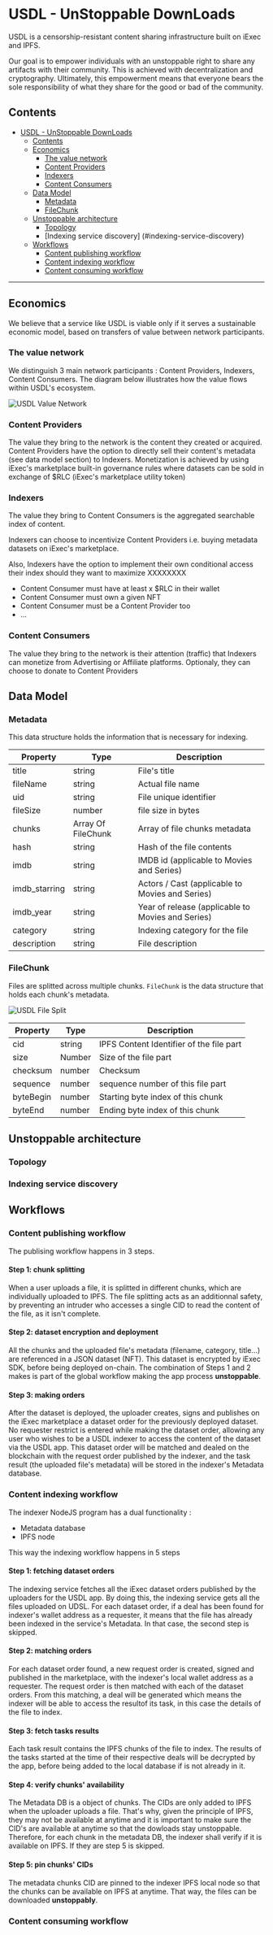 # USDL - UnStoppable DownLoads 

USDL is a censorship-resistant content sharing infrastructure built on iExec and IPFS. 

Our goal is to empower individuals with an unstoppable right to share any artifacts with their community. This is achieved with decentralization and cryptography. 
Ultimately, this empowerment means that everyone bears the sole responsibility of what they share for the good or bad of the community. 



## Contents
- [USDL - UnStoppable DownLoads](#usdl---unstoppable-downloads)
  - [Contents](#contents)
  - [Economics](#economics)
    - [The value network](#the-value-network)
    - [Content Providers](#content-providers)
    - [Indexers](#indexers)
    - [Content Consumers](#content-consumers)
  - [Data Model](#data-model)
    - [Metadata](#metadata)
    - [FileChunk](#filechunk)
  - [Unstoppable architecture](#unstoppable-architecture)
    - [Topology](#topology)
    - [Indexing service discovery] (#indexing-service-discovery)
  - [Workflows](#workflows)
    - [Content publishing workflow](#content-publishing-workflow)
    - [Content indexing workflow](#content-indexing-workflow)
    - [Content consuming workflow](#content-consuming-workflow)

---

## Economics
We believe that a service like USDL is viable only if it serves a sustainable economic model, based on transfers of value between  network participants.

### The value network
We distinguish 3 main network participants : Content Providers, Indexers, Content Consumers. The diagram below illustrates how the value flows within USDL's ecosystem.

![USDL Value Network](./media/usdl_value_network.png)

### Content Providers
The value they bring to the network is the content they created or acquired. 
Content Providers have the option to directly sell their content's metadata (see data model section) to Indexers. 
Monetization is achieved by using iExec's marketplace built-in governance rules where datasets can be sold in exchange of $RLC (iExec's marketplace utility token)

### Indexers
The value they bring to Content Consumers is the aggregated searchable index of content. 

Indexers can choose to incentivize Content Providers i.e. buying metadata datasets on iExec's marketplace. 

Also, Indexers have the option to implement their own conditional access their index should they want to maximize XXXXXXXX 

- Content Consumer must have at least x $RLC in their wallet
- Content Consumer must own a given NFT 
- Content Consumer must be a Content Provider too
- ...


### Content Consumers
The value they bring to the network is their attention (traffic) that Indexers can monetize from Advertising or Affiliate platforms. 
Optionaly, they can choose to donate to Content Providers 


## Data Model

### Metadata 
This data structure holds the information that is necessary for indexing. 

| Property | Type | Description |
| ------ | ------ | ------ |
| title | string | File's title | 
| fileName | string | Actual file name | 
| uid | string | File unique identifier | 
| fileSize | number | file size in bytes | 
| chunks | Array Of FileChunk | Array of file chunks metadata | 
| hash | string | Hash of the file contents | 
| imdb | string | IMDB id (applicable to Movies and Series) | 
| imdb_starring | string | Actors / Cast (applicable to Movies and Series) |
| imdb_year | string | Year of release (applicable to Movies and Series)  |
| category | string | Indexing category for the file | 
| description | string | File description | 

### FileChunk
Files are splitted across multiple chunks. `FileChunk` is the data structure that holds each chunk's metadata.

![USDL File Split](./media/usdl_file_split.png)

| Property | Type | Description |
| ------ | ------ | ------ |
| cid | string | IPFS Content Identifier of the file part |
| size | Number | Size of the file part |
| checksum | number | Checksum |
| sequence | number | sequence number of this file part |
| byteBegin | number | Starting byte index of this chunk |
| byteEnd | number | Ending byte index of this chunk |


## Unstoppable architecture

### Topology

### Indexing service discovery

## Workflows

### Content publishing workflow

The publising workflow happens in 3 steps.

#### Step 1: chunk splitting
When a user uploads a file, it is splitted in different chunks, which are individually uploaded to IPFS. The file splitting acts as an additionnal safety, by preventing an intruder who accesses a single CID to read the content of the file, as it isn't complete.

#### Step 2: dataset encryption and deployment
All the chunks and the uploaded file's metadata (filename, category, title...) are referenced in a JSON dataset (NFT). This dataset is encrypted by iExec SDK, before being deployed on-chain. The combination of Steps 1 and 2 makes is part of the global workflow making the app process **unstoppable**.

#### Step 3: making orders
After the dataset is deployed, the uploader creates, signs and publishes on the iExec marketplace a dataset order for the previously deployed dataset. No requester restrict is entered while making the dataset order, allowing any user who wishes to be a USDL indexer to access the content of the dataset via the USDL app. This dataset order will be matched and dealed on the blockchain with the request order published by the indexer, and the task result (the uploaded file's metadata) will be stored in the indexer's Metadata database.


### Content indexing workflow

The indexer NodeJS program has a dual functionality : 
- Metadata database
- IPFS node

This way the indexing workflow happens in 5 steps

#### Step 1: fetching dataset orders
The indexing service fetches all the iExec dataset orders published by the uploaders for the USDL app. By doing this, the indexing service gets all the files uploaded on UDSL. For each dataset order, if a deal has been found for indexer's wallet address as a requester, it means that the file has already been indexed in the service's Metadata. In that case, the second step is skipped.

#### Step 2: matching orders
For each dataset order found, a new request order is created, signed and published in the marketplace, with the indexer's local wallet address as a requester. The request order is then matched with each of the dataset orders. From this matching, a deal will be generated which means the indexer will be able to access the resultof its task, in this case the details of the file to index.

#### Step 3: fetch tasks results
Each task result contains the IPFS chunks of the file to index. The results of the tasks started at the time of their respective deals will be decrypted by the app, before being added to the local database if is not already in it.

#### Step 4: verify chunks' availability
The Metadata DB is a object of chunks. The CIDs are only added to IPFS when the uploader uploads a file. That's why, given the principle of IPFS, they may not be available at anytime and it is important to make sure the CID's are available at anytime so that the dowloads stay unstoppable. Therefore, for each chunk in the metadata DB, the indexer shall verify if it is available on IPFS. If they are step 5 is skipped.

#### Step 5: pin chunks' CIDs
The metadata chunks CID are pinned to the indexer IPFS local node so that the chunks can be available on IPFS at anytime. That way, the files can be downloaded **unstoppably**.


### Content consuming workflow



[def]: #usdl---unstoppable-downloads